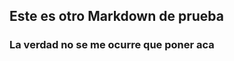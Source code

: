 ## Este es otro Markdown de prueba ##
### La verdad no se me ocurre que poner aca ###


<!-- Este es un cambio hecho para el ejercicio numero 6 -->